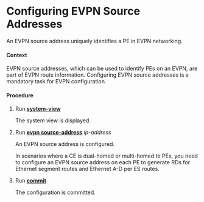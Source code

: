 Configuring EVPN Source Addresses
=================================

An EVPN source address uniquely identifies a PE in EVPN networking.

#### Context

EVPN source addresses, which can be used to identify PEs on an EVPN, are part of EVPN route information. Configuring EVPN source addresses is a mandatory task for EVPN configuration.


#### Procedure

1. Run [**system-view**](cmdqueryname=system-view)
   
   
   
   The system view is displayed.
2. Run [**evpn source-address**](cmdqueryname=evpn+source-address) *ip-address*
   
   
   
   An EVPN source address is configured.
   
   
   
   In scenarios where a CE is dual-homed or multi-homed to PEs, you need to configure an EVPN source address on each PE to generate RDs for Ethernet segment routes and Ethernet A-D per ES routes.
3. Run [**commit**](cmdqueryname=commit)
   
   
   
   The configuration is committed.